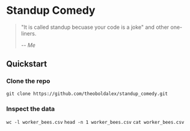 # Standup Comedy

> "It is called standup becuase your code is a joke" and other one-liners.
>
> -- <cite>Me</cite>

## Quickstart

### Clone the repo
`git clone https://github.com/theoboldalex/standup_comedy.git` 

### Inspect the data
`wc -l worker_bees.csv`
`head -n 1 worker_bees.csv`
`cat worker_bees.csv`
